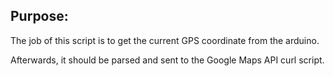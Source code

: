 
Purpose:
--------

The job of this script is to get the current GPS coordinate from the arduino.

Afterwards, it should be parsed and sent to the Google Maps API curl script.



